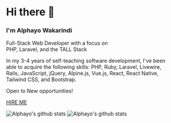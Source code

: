 # Hi there 👋
### I'm Alphayo Wakarindi

Full-Stack Web Developer with a focus on <br> 
PHP, Laravel, and the TALL Stack<br> 

In my 3-4 years of self-teaching software development, I've been <br> 
able to acquire the following skills: PHP, Ruby, Laravel, Livewire, <br> 
Rails, JavaScript, jQuery, Alpine.js, Vue.js, React, React Native, <br> 
Tailwind CSS, and Bootstrap.

 Open to New opportunities!

 [HIRE ME](https://www.alphayowakarindi.com/contact)


![Alphayo's github stats](https://github-readme-stats.vercel.app/api?username=alphayowakarindi&show_icons=true&theme=dark)
![Alphayo's github stats](https://github-readme-stats.vercel.app/api/top-langs/?username=alphayowakarindi&theme=dark&layout=compact)




















<!--
**alphayowakarindi/alphayowakarindi** is a ✨ _special_ ✨ repository because its `README.md` (this file) appears on your GitHub profile.




















Here are some ideas to get you started:

- 🔭 I’m currently working on ...
- 🌱 I’m currently learning ...
- 👯 I’m looking to collaborate on ...
- 🤔 I’m looking for help with ...
- 💬 Ask me about ...
- 📫 How to reach me: ...
- 😄 Pronouns: ...
- ⚡ Fun fact: ...
-->
